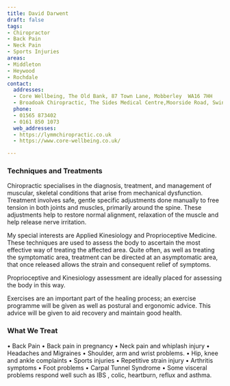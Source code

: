 ```yaml
---
title: David Darwent
draft: false
tags:
- Chiropractor
- Back Pain
- Neck Pain
- Sports Injuries
areas:
- Middleton
- Heywood
- Rochdale
contact:
  addresses:
  - Core Wellbeing, The Old Bank, 87 Town Lane, Mobberley  WA16 7HH
  - Broadoak Chiropractic, The Sides Medical Centre,Moorside Road, Swinton.   M27 0EW
  phone:
  - 01565 873402
  - 0161 850 1073
  web_addresses:
  - https://lymmchiropractic.co.uk
  - https://www.core-wellbeing.co.uk/

---
```


### Techniques and Treatments
Chiropractic specialises in the diagnosis, treatment, and management of muscular, skeletal conditions that arise from mechanical dysfunction. Treatment involves safe, gentle specific adjustments done manually to free tension in both joints and muscles, primarily around the spine. These adjustments help to restore normal alignment, relaxation of the muscle and help release nerve irritation.

My special interests are Applied Kinesiology and Proprioceptive Medicine. These techniques are used to assess the body to ascertain the most effective way of treating the affected area. Quite often, as well as treating the symptomatic area, treatment can be directed at an asymptomatic area, that once released allows the strain and consequent relief of symptoms.

Proprioceptive and Kinesiology assessment are ideally placed for assessing the body in this way.

Exercises are an important part of the healing process; an exercise programme will be given as well as postural and ergonomic advice. This advice will be given to aid recovery and maintain good health.

### What We Treat
• Back Pain
• Back pain in pregnancy
• Neck pain and whiplash injury
• Headaches and Migraines
• Shoulder, arm and wrist problems.
• Hip, knee and ankle complaints
• Sports injuries
• Repetitive strain injury
• Arthritis symptoms
• Foot problems
• Carpal Tunnel Syndrome
• Some visceral problems respond well such as IBS , colic, heartburn, reflux and asthma.